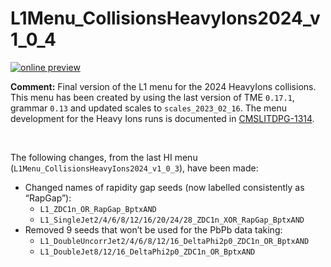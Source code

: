 # L1Menu_CollisionsHeavyIons2024_v1_0_4

[![online preview](https://img.shields.io/badge/Online%20preview-click%20here-blue)](https://htmlpreview.github.io/?https://github.com/cms-l1-dpg/L1MenuRun3/blob/master/development/L1Menu_CollisionsHeavyIons2024_v1_0_4/L1Menu_CollisionsHeavyIons2024_v1_0_4.html)

**Comment:** 
Final version of the L1 menu for the 2024 HeavyIons collisions.
This menu has been created by using the last version of TME `0.17.1`, grammar `0.13` and updated scales to `scales_2023_02_16`.
The menu development for the Heavy Ions runs is documented in [CMSLITDPG-1314](https://its.cern.ch/jira/browse/CMSLITDPG-1314).

<br/>

The following changes, from the last HI menu (`L1Menu_CollisionsHeavyIons2024_v1_0_3`), have been made:

   - Changed names of rapidity gap seeds (now labelled consistently as “RapGap”):
     - `L1_ZDC1n_OR_RapGap_BptxAND`
     - `L1_SingleJet2/4/6/8/12/16/20/24/28_ZDC1n_XOR_RapGap_BptxAND`
   - Removed 9 seeds that won’t be used for the PbPb data taking:
     - `L1_DoubleUncorrJet2/4/6/8/12/16_DeltaPhi2p0_ZDC1n_OR_BptxAND`
     - `L1_DoubleJet8/12/16_DeltaPhi2p0_ZDC1n_OR_BptxAND`
